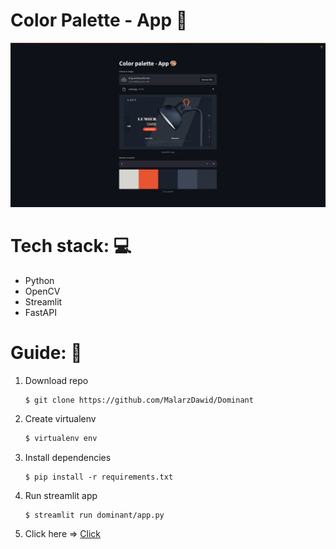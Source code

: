# Color Palette - App 🎨

![mvp](images/mvp.png "mvp")

# Tech stack: 💻
- Python
- OpenCV
- Streamlit
- FastAPI

# Guide: 📓 

1. Download repo
    ```
    $ git clone https://github.com/MalarzDawid/Dominant
    ```
2. Create virtualenv
    ```bash
    $ virtualenv env
    ```
3. Install dependencies
    ```
    $ pip install -r requirements.txt
    ```
4. Run streamlit app
    ```bash
    $ streamlit run dominant/app.py
    ```
5. Click here => [Click](http://localhost:8501)
